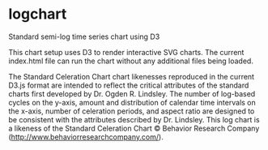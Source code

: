# logchart
Standard semi-log time series chart using D3 

This chart setup uses D3 to render interactive SVG charts. The current index.html file can run the chart without any additional files being loaded. 

The Standard Celeration Chart chart likenesses reproduced in the current D3.js format are intended to reflect the critical attributes of the standard charts first developed by Dr. Ogden R. Lindsley. The number of log-based cycles on the y-axis, amount and distribution of calendar time intervals on the x-axis, number of celeration periods, and aspect ratio are designed to be consistent with the attributes described by Dr. Lindsley. This log chart is a likeness of the Standard Celeration Chart © Behavior Research Company (http://www.behaviorresearchcompany.com/). 






